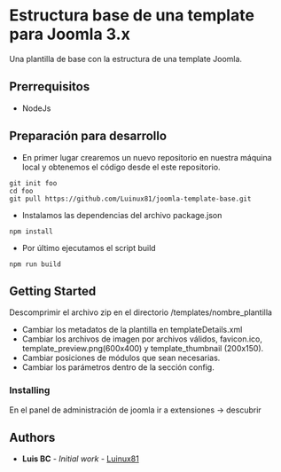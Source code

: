 # Estructura base de una template para Joomla 3.x

Una plantilla de base con la estructura de una template Joomla.

## Prerrequisitos
* NodeJs

## Preparación para desarrollo
* En primer lugar crearemos un nuevo repositorio en nuestra máquina local y obtenemos el código desde el este repositorio.
~~~
git init foo
cd foo
git pull https://github.com/Luinux81/joomla-template-base.git
~~~

* Instalamos las dependencias del archivo package.json
~~~
npm install
~~~

* Por último ejecutamos el script build
~~~
npm run build
~~~

## Getting Started

Descomprimir el archivo zip en el directorio /templates/nombre_plantilla

* Cambiar los metadatos de la plantilla en templateDetails.xml
* Cambiar los archivos de imagen por archivos válidos, favicon.ico, template_preview.png(600x400) y template_thumbnail (200x150).
* Cambiar posiciones de módulos que sean necesarias.
* Cambiar los parámetros dentro de la sección config.

### Installing

En el panel de administración de joomla ir a extensiones -> descubrir

## Authors

* **Luis BC** - *Initial work* - [Luinux81](https://github.com/LuinuX81)


